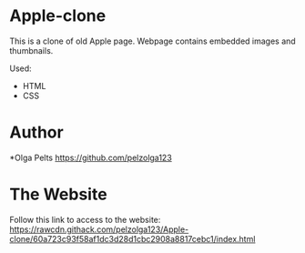 # Apple-clone

This is a clone of old Apple page. Webpage contains embedded images and thumbnails.

Used:

* HTML
* CSS

# Author

*Olga Pelts https://github.com/pelzolga123

# The Website
Follow this link to access to the website:
https://rawcdn.githack.com/pelzolga123/Apple-clone/60a723c93f58af1dc3d28d1cbc2908a8817cebc1/index.html
